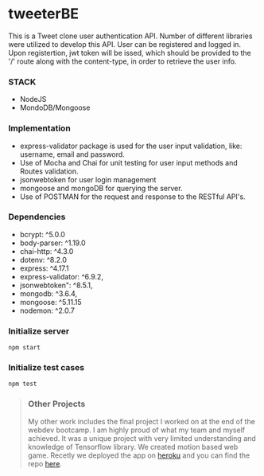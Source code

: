 # tweeterBE
This is a Tweet clone user authentication API. Number of different libraries were utilized to develop this API. User can be registered and logged in. Upon registertion, jwt token will be issed, which should be provided to the '/' route along with the content-type, in order to retrieve the user info.

### STACK
* NodeJS
* MondoDB/Mongoose

### Implementation
* express-validator package is used for the user input validation, like: username, email and password. 
* Use of Mocha and Chai for unit testing for user input methods and Routes validation.
* jsonwebtoken for user login management
* mongoose and mongoDB for querying the server.
* Use of POSTMAN for the request and response to the RESTful API's.

### Dependencies
- bcrypt: ^5.0.0
- body-parser: ^1.19.0
- chai-http: ^4.3.0
- dotenv: ^8.2.0
- express: ^4.17.1
- express-validator: ^6.9.2,
- jsonwebtoken": ^8.5.1,
- mongodb: ^3.6.4,
- mongoose: ^5.11.15
- nodemon: ^2.0.7

### Initialize server
```
npm start
```

### Initialize test cases
```
npm test
```

> ### Other Projects
> My other work includes the final project I worked on at the end of the webdev bootcamp. I am highly proud of what my team and myself achieved. It was a unique project with very limited understanding and knowledge of Tensorflow library. We created motion based web game. Recetly we deployed the app on [heroku](https://dogeball-game.herokuapp.com/) and you can find the repo [here](https://github.com/doge33/Dogeball-Game).
